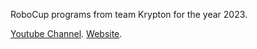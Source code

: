 RoboCup programs from team Krypton for the year 2023.

[Youtube Channel](https://www.youtube.com/@evbrobocup).
[Website](http://www.kraemer123.de).

